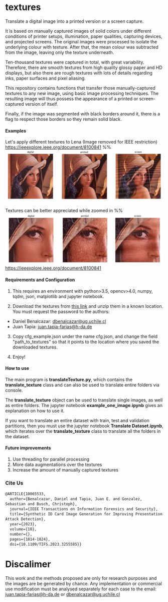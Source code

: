 # textures
Translate a digital image into a printed version or a screen capture.

It is based on manually captured images of solid colors under different conditions of printer setups, illumination, paper qualities, capturing devices, and projected screens. The original images were processed to isolate the underlying colour with texture. After that, the mean colour was subtracted from the image, leaving only the texture underneath.

Ten-thousand textures were captured in total, with great variability. Therefore, there are smooth textures from high quality glossy paper and HD displays, but also there are rough textures with lots of details regarding inks, paper surfaces and pixel aliasing.

This repository contains functions that transfer those manually-captured textures to any new image, using basic image processing techniques. The resulting image will thus possess the appearance of a printed or screen-captured version of itself.

Finally, if the image was segmented with black borders around it, there is a flag to respect those borders so they remain solid black.

#### Examples
Let's apply different textures to Lena (Image removed for IEEE restriction)
https://ieeexplore.ieee.org/document/8100841
%%![alt text](./assets/full_images.png?raw=true)

Textures can be better appreciated while zoomed in
%%![alt text](./assets/zoomed_images.png?raw=true)
https://ieeexplore.ieee.org/document/8100841

#### Requirements and Configuration
1) This requires an environment with python>3.5, opencv>4.0, numpy, tqdm, json, matplotlib and jupyter notebook.

2) Download the textures from [this link](https://www.dropbox.com/s/t9ha0hgx0rsficc/textures-ID-Card.zip?dl=0) and unzip them in a known location. You must request the password to the authors:
  - Daniel Benalcazar: dbenalcazar@ug.uchile.cl
  - Juan Tapia: juan.tapia-farias@h-da.de

3) Copy cfg_example.json under the name cfg.json, and change the field "path_to_textures" so that it points to the location where you saved the downloaded textures.

4) Enjoy!

#### How to use
The main program is **translateTexture.py**, which contains the **translate_texture** class and can also be used to translate entire folders via console.

The **translate_texture** object can be used to translate single images, as well as entire folders. The jupyter notebook **example_one_image.ipynb** gives an explanation on how to use it.

If you want to translate an entire dataset with train, test and validation partitions, then you must use the jupyter notebook **Translate Dataset.ipynb**, which iterates over the **translate_texture** class to translate all the folders in the dataset.

#### Future improvements
1) Use threading for parallel processing
2) More data augmentations over the textures
3) Increase the amount of manually captured textures

### Cite Us
```
@ARTICLE{10065533,
  author={Benalcazar, Daniel and Tapia, Juan E. and Gonzalez, Sebastian and Busch, Christoph},
  journal={IEEE Transactions on Information Forensics and Security}, 
  title={Synthetic ID Card Image Generation for Improving Presentation Attack Detection}, 
  year={2023},
  volume={18},
  number={},
  pages={1814-1824},
  doi={10.1109/TIFS.2023.3255585}}
 ```

# Discalimer
This work and the methods proposed are only for research purposes and the images are be generated by chance. Any implementation or commercial use modification must be analysed separately for each case to the email: juan.tapia-farias@h-da.de or dbenalcazar@ug.uchile.cl
<p>
